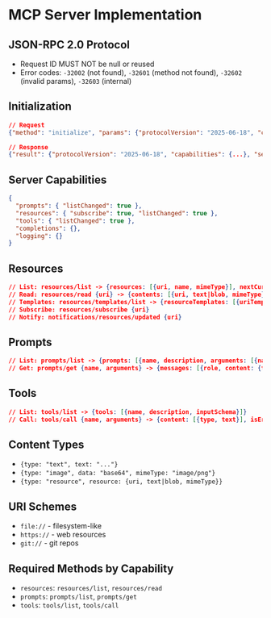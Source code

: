 # MCP Server Implementation

## JSON-RPC 2.0 Protocol

- Request ID MUST NOT be null or reused
- Error codes: `-32002` (not found), `-32601` (method not found), `-32602` (invalid params), `-32603` (internal)

## Initialization

```json
// Request
{"method": "initialize", "params": {"protocolVersion": "2025-06-18", "capabilities": {...}}}

// Response
{"result": {"protocolVersion": "2025-06-18", "capabilities": {...}, "serverInfo": {...}}}
```

## Server Capabilities

```json
{
  "prompts": { "listChanged": true },
  "resources": { "subscribe": true, "listChanged": true },
  "tools": { "listChanged": true },
  "completions": {},
  "logging": {}
}
```

## Resources

```json
// List: resources/list -> {resources: [{uri, name, mimeType}], nextCursor?}
// Read: resources/read {uri} -> {contents: [{uri, text|blob, mimeType}]}
// Templates: resources/templates/list -> {resourceTemplates: [{uriTemplate, name}]}
// Subscribe: resources/subscribe {uri}
// Notify: notifications/resources/updated {uri}
```

## Prompts

```json
// List: prompts/list -> {prompts: [{name, description, arguments: [{name, required}]}]}
// Get: prompts/get {name, arguments} -> {messages: [{role, content: {type, text}}]}
```

## Tools

```json
// List: tools/list -> {tools: [{name, description, inputSchema}]}
// Call: tools/call {name, arguments} -> {content: [{type, text}], isError}
```

## Content Types

- `{type: "text", text: "..."}`
- `{type: "image", data: "base64", mimeType: "image/png"}`
- `{type: "resource", resource: {uri, text|blob, mimeType}}`

## URI Schemes

- `file://` - filesystem-like
- `https://` - web resources
- `git://` - git repos

## Required Methods by Capability

- `resources`: `resources/list`, `resources/read`
- `prompts`: `prompts/list`, `prompts/get`
- `tools`: `tools/list`, `tools/call`
